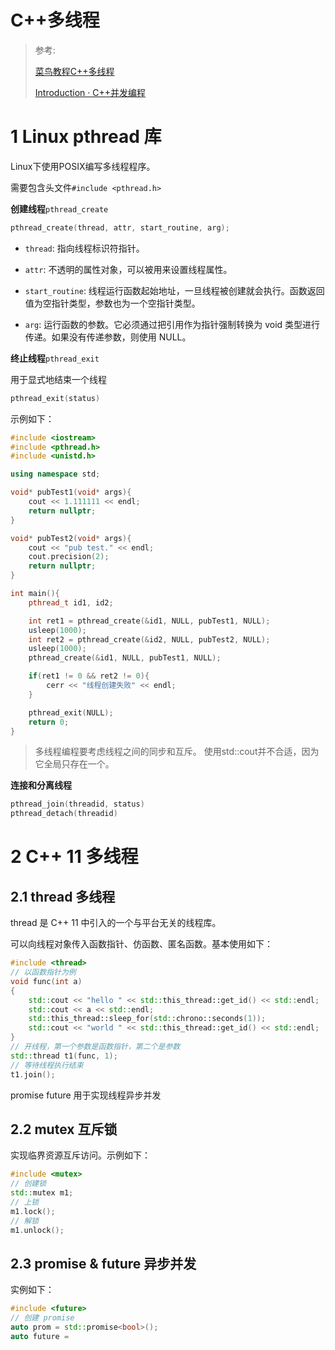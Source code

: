 # C++多线程

> 参考:
> 
> [菜鸟教程C++多线程](https://www.runoob.com/cplusplus/cpp-multithreading.html)
> 
> [Introduction · C++并发编程](http://shouce.jb51.net/cpp_concurrency_in_action/)

# 1 Linux pthread 库

Linux下使用POSIX编写多线程程序。

需要包含头文件`#include <pthread.h>`

**创建线程**`pthread_create`

```cpp
pthread_create(thread, attr, start_routine, arg);
```

* `thread`: 指向线程标识符指针。

* `attr`: 不透明的属性对象，可以被用来设置线程属性。

* `start_routine`: 线程运行函数起始地址，一旦线程被创建就会执行。函数返回值为空指针类型，参数也为一个空指针类型。

* `arg`: 运行函数的参数。它必须通过把引用作为指针强制转换为 void 类型进行传递。如果没有传递参数，则使用 NULL。

**终止线程**`pthread_exit`

用于显式地结束一个线程

```cpp
pthread_exit(status)
```

示例如下：

```cpp
#include <iostream>
#include <pthread.h>
#include <unistd.h>

using namespace std;

void* pubTest1(void* args){
    cout << 1.111111 << endl;
    return nullptr;
}

void* pubTest2(void* args){
    cout << "pub test." << endl;
    cout.precision(2);
    return nullptr;
}

int main(){
    pthread_t id1, id2;

    int ret1 = pthread_create(&id1, NULL, pubTest1, NULL);
    usleep(1000);
    int ret2 = pthread_create(&id2, NULL, pubTest2, NULL);
    usleep(1000);
    pthread_create(&id1, NULL, pubTest1, NULL);

    if(ret1 != 0 && ret2 != 0){
        cerr << "线程创建失败" << endl;
    }

    pthread_exit(NULL);
    return 0;
}
```

> 多线程编程要考虑线程之间的同步和互斥。
> 使用std::cout并不合适，因为它全局只存在一个。

**连接和分离线程**

```cpp
pthread_join(threadid, status) 
pthread_detach(threadid) 
```

# 2 C++ 11 多线程

## 2.1 thread 多线程

thread 是 C++ 11 中引入的一个与平台无关的线程库。

可以向线程对象传入函数指针、仿函数、匿名函数。基本使用如下：

```cpp
#include <thread>
// 以函数指针为例
void func(int a)
{
    std::cout << "hello " << std::this_thread::get_id() << std::endl;
    std::cout << a << std::endl;
    std::this_thread::sleep_for(std::chrono::seconds(1));
    std::cout << "world " << std::this_thread::get_id() << std::endl;
}
// 开线程，第一个参数是函数指针，第二个是参数
std::thread t1(func, 1);
// 等待线程执行结束
t1.join();
```

promise future 用于实现线程异步并发

## 2.2 mutex 互斥锁

实现临界资源互斥访问。示例如下：

```cpp
#include <mutex>
// 创建锁
std::mutex m1;
// 上锁
m1.lock();
// 解锁
m1.unlock();
```

## 2.3 promise & future 异步并发

实例如下：

```cpp
#include <future>
// 创建 promise
auto prom = std::promise<bool>();
auto future = 
```
